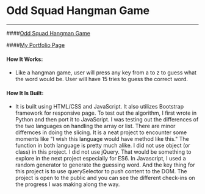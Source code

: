 # Odd Squad Hangman Game
-----------------------------------------

####[Odd Squad Hangman Game](
https://raywon123.github.io/Word-Guess-Game/)

####[My Portfolio Page](
https://raywon123.github.io/)

#### How It Works:
* Like a hangman game, user will press any key from a to z to guess what the word would be. User will have 15 tries to guess the correct word.


#### How It Is Built: 
* It is built using HTML/CSS and JavaScript. It also utilizes Bootstrap framework for responsive page. To test out the algorithm, I first wrote in Python and then port it to JavaScript. I was testing out the differences of the two languages on handling the array or list. There are minor differnces in doing the slicing. It is a neat project to encounter some moments like "I wish this language would have method like this."  The function in both language is pretty much alike. I did not use object (or class) in this project. I did not use jQuery. That would be something to explore in the next project especially for ES6. In Javascript, I used a random generator to generate the guessing word. And the key thing for this project is to use querySelector to push content to the DOM. The project is open to the public and you can see the different check-ins on the progress I was making along the way. 
